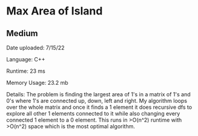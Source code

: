 
# Max Area of Island

## Medium

Date uploaded: 7/15/22

Language: C++

Runtime: 23 ms

Memory Usage: 23.2 mb

Details: The problem is finding the largest area of 1's in a matrix of 1's and 0's where 1's are connected up, down, left and right. My algorithm loops over the whole matrix and once it finds a 1 element it does recursive dfs to explore all other 1 elements connected to it while also changing every connected 1 element to a 0 element. This runs in >O(n^2) runtime with >O(n^2) space which is the most optimal algorithm.
